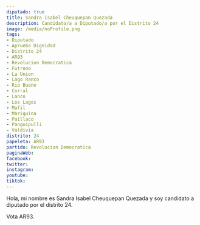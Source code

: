```yaml
---
diputado: true
title: Sandra Isabel Cheuquepan Quezada
description: Candidato/a a Diputado/a por el Distrito 24
image: /media/noProfile.png
tags:
- Diputado
- Apruebo Dignidad
- Distrito 24
- AR93
- Revolucion Democratica
- Futrono
- La Union
- Lago Ranco
- Rio Bueno
- Corral
- Lanco
- Los Lagos
- Mafil
- Mariquina
- Paillaco
- Panguipulli
- Valdivia
distrito: 24
papeleta: AR93
partido: Revolucion Democratica
paginaWeb:
facebook:
twitter:
instagram:
youtube:
tiktok:
---
```

Hola, mi nombre es Sandra Isabel Cheuquepan Quezada y soy candidato a diputado por el distrito 24.

Vota AR93.